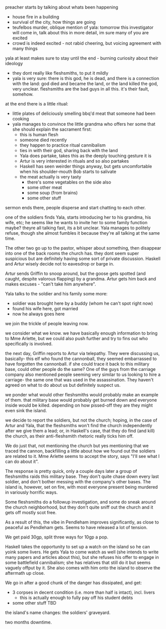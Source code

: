 preacher starts by talking about whats been happening
- house fire in a building
- survival of the city, how things are going
- teufelbos murder, oblique mention of yala: tomorrow this investigator will come in, talk about this in more detail, im sure many of you are excited
- crowd is indeed excited - not rabid cheering, but voicing agreement with many things

yala at least makes sure to stay until the end - burning curiosity about their ideology
- they dont really like fleshsmiths, to put it mildly
- yala is very sure: there is this god, he is dead, and there is a connection with the land: god died and became the land, or the land killed the god, very unclear. fleshsmiths are the bad guys in all this. it's their fault, somehow.

at the end there is a little ritual:
- little plates of deliciously smelling bbq'd meat that someone had been cooking
- yala manages to convince the little grandma who offers her some that she should explain the sacrament first:
	- this is human flesh
	- someone died recently
	- they happen to practice ritual cannibalism
	- ties in with their god, sharing back with the land
	- Yala does partake, takes this as the deeply touching gesture it is
	- Artur is very interested in rituals and so also partakes
	- Haskell has seen weirder things anyway, but gets uncomfortable when his shoulder-mouth Bob starts to salivate
	- the meat actually is very tasty
		- there's some vegetables on the side also
		- some other meat
		- some soup (from brains)
		- some other stuff

sermon ends there, people disperse and start chatting to each other.

one of the soldiers finds Yala, starts introducing her to his grandma, his wife, etc; he seems like he wants to invite her to some family function maybe? theyre all talking fast, its a bit unclear. Yala manages to politely refuse, though she almost fumbles it because they're all talking at the same time.

The other two go up to the pastor, whisper about something, then disappear into one of the back rooms the church has. they dont seem super suspicious but are definitely having some sort of private discussion. Haskell and Artur wisely decide not to eavesdrop or barge in.

Artur sends Griffin to snoop around, but the goose gets spotted (and caught, despite valorous flapping) by a grandma. Artur gets him back and makes excuses - "can't take him anywhere".

Yala talks to the soldier and his family some more:
- soldier was brought here by a buddy (whom he can't spot right now)
- found his wife here, got married
- now he always goes here

we join the trickle of people leaving now.

we consider what we know. we have basically enough information to bring to Mme Arlette, but we could also push further and try to fins out who specifically is involved.

the next day, Griffin reports to Artur via telepathy. They were discussing us, basically- this elf who found the cannonball, they seemed embarrassed to have forgotten the cannonball. if she could trace it back to this military base, could other people do the same? One of the guys from the carriage company also mentioned people seeming very similar to us looking to hire a carriage- the same one that was used in the assassination. They haven't agreed on what to do about us but definitely suspect us.

we ponder what would 
other fleshsmiths would probably make an example of them. that military base would probably get burned down and everyone inside would be killed. depending on how pissed-off they are they might even sink the island.

we decide to report the soldiers, but not the church; hoping, in the case of Artur and Yala, that the fleshsmiths won't find the church independently after we give them a lead; or, in Haskell's case, that they do find (and kill) the church, as their anti-fleshsmith rhetoric really ticks him off.

We do just that, not mentioning the church but yes mentioning that we traced the cannon, backfilling a little about how we found out the soldiers are related to it. Mme Arlette seems to accept the story, says "I'll see what I can do about it".

The response is pretty quick, only a couple days later a group of fleshsmiths raids this military base. They don't quite chase down every last soldier, and don't bother messing with the company's other bases. The island is, however, set on fire, with most everyone present being murdered in variously horrific ways.

Some fleshsmiths do a followup investigation, and some do sneak around the church neighborhood, but they don't quite sniff out the church and it gets off mostly scot free.

As a result of this, the vibe in Pendleham improves significantly, as close to peaceful as Pendleham gets. Seems to have released a lot of tension.

We get paid 30gp, split three ways for 10gp a pop.

Haskell takes the opportunity to set up a watch on the island so he can yoink some livers. He gets Yala to come watch as well (she intends to write many papers and articles about this), but she refuses his offer to engage in some battlefield cannibalism; she has relatives that still do it but seems vaguely offput by it. She also comes with him onto the island to observe the aftermath up close.

We go in after a good chunk of the danger has dissipated, and get:
- 3 corpses in decent condition (i.e. more than half is intact), incl. livers
	- this is actually enough to fully pay off his student debts
- some other stuff TBD

the island's name changes: the soldiers' graveyard.

two months downtime.